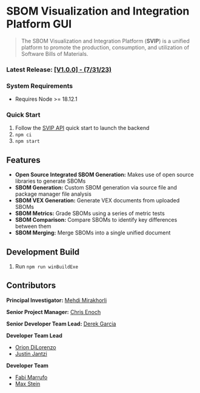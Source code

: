 # SBOM Visualization and Integration Platform GUI
> The SBOM Visualization and Integration Platform (**SVIP**) is a unified platform to promote the
> production, consumption, and utilization of Software Bills of Materials.

### Latest Release: [[V1.0.0] - (7/31/23)](doc/changelog.md)

### System Requirements
- Requires Node >= 18.12.1

### Quick Start
1. Follow the [SVIP API](https://github.com/SoftwareDesignLab/SVIP/tree/main#quick-start) quick start to launch the backend
2. `npm ci`
3. `npm start`

## Features
- **Open Source Integrated SBOM Generation:** Makes use of open source libraries to generate SBOMs
- **SBOM Generation:** Custom SBOM generation via source file and package manager file analysis
- **SBOM VEX Generation:** Generate VEX documents from uploaded SBOMs
- **SBOM Metrics:** Grade SBOMs using a series of metric tests
- **SBOM Comparison:** Compare SBOMs to identify key differences between them
- **SBOM Merging:** Merge SBOMs into a single unified document

## Development Build
1. Run `npm run winBuildExe`

## Contributors
**Principal Investigator:** [Mehdi Mirakhorli](mailto:mxmvse@rit.edu)

**Senior Project Manager:** [Chris Enoch](mailto:ctevse@rit.edu)

**Senior Developer Team Lead:** [Derek Garcia](mailto:dlg1206@rit.edu)

**Developer Team Lead**
- [Orion DiLorenzo](mailto:tnd3015@rit.edu)
- [Justin Jantzi](mailto:jwj7297@rit.edu)

**Developer Team**
- [Fabi Marrufo](mailto:fm8191@rit.edu)
- [Max Stein](mailto:mhs8558@rit.edu)
